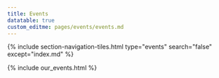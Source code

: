 ```yaml
---
title: Events
datatable: true
custom_editme: pages/events/events.md
---
```

{% include section-navigation-tiles.html type="events" search="false" except="index.md" %}


{% include our_events.html %}
